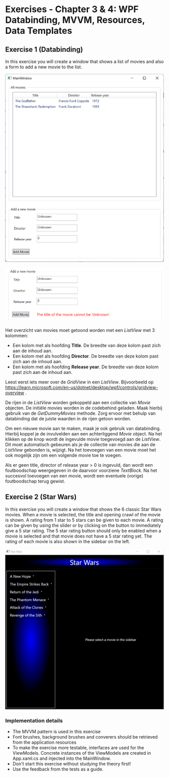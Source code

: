 # Exercises - Chapter 3 & 4: WPF Databinding, MVVM, Resources, Data Templates

## Exercise 1 (Databinding)
In this exercise you will create a window that shows a list of movies and also a form to add a new movie to the list. 

![Main Window](Images/Exercise1_MainWindow.png)

![Main Window - invalid input](Images/Exercise1_ErrorMessage.png)

Het overzicht van movies moet getoond worden met een *ListView* met 3 kolommen: 
* Een kolom met als hoofding **Title**. De breedte van deze kolom past zich aan de inhoud aan.
* Een kolom met als hoofding **Director**. De breedte van deze kolom past zich aan de inhoud aan.
* Een kolom met als hoofding **Release year**. De breedte van deze kolom past zich aan de inhoud aan.

Leest eerst iets meer over de *GridView* in een *ListView*. Bijvoorbeeld op https://learn.microsoft.com/en-us/dotnet/desktop/wpf/controls/gridview-overview .

De rijen in de *ListView* worden gekoppeld aan een collectie van *Movie* objecten. 
De initiële movies worden in de codebehind geladen. Maak hierbij gebruik van de *GetDummyMovies* methode. 
Zorg ervoor met behulp van databinding dat de juiste waarden in de rijen getoon worden. 

Om een nieuwe movie aan te maken, maak je ook gebruik van databinding. Hierbij koppel je de invulvelden aan een achterliggend *Movie* object. 
Na het klikken op de knop wordt de ingevulde movie toegevoegd aan de *ListView*. Dit moet automatisch gebeuren als je de collectie van movies die aan de *ListView* gebonden is, wijzigt. 
Na het toevoegen van een movie moet het ook mogelijk zijn om een volgende movie toe te voegen.

Als er geen title, director of release year > 0 is ingevuld, dan wordt een foutboodschap weergegeven in de daarvoor voorziene *TextBlock*. 
Na het succesvol toevoegen van een movie, wordt een eventuele (vorige) foutboodschap terug gewist.

## Exercise 2 (Star Wars)
In this exercise you will create a window that shows the 6 classic Star Wars movies.
When a movie is selected, the title and opening crawl of the movie is shown. 
A rating from 1 star to 5 stars can be given to each movie. A rating can be given by using the slider or by clicking on the button to immediately give a 5 star rating. 
The 5 star rating button should only be enabled when a movie is selected and that movie does not have a 5 star rating yet.
The rating of each movie is also shown in the sidebar on the left.

![Demo](Images/StarWarsDemo.gif)

### Implementation details
* The MVVM pattern is used in this exercise
* Font brushes, background brushes and converers should be retrieved from the application resources
* To make the exercise more testable, interfaces are used for the ViewModels. Concrete instances of the ViewModels are created in App.xaml.cs and injected into the MainWindow.
* Don't start this exercise without studying the theory first!
* Use the feedback from the tests as a guide.